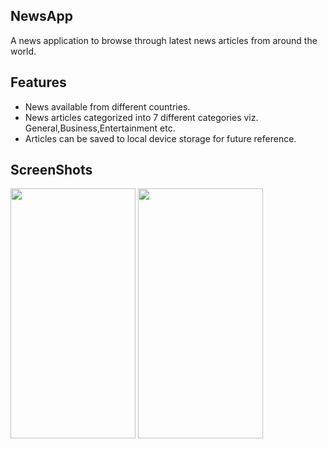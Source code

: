 
## NewsApp
A news application to browse through latest news articles from around the world.
 

## Features
* News  available from different countries.
* News articles categorized into 7 different categories viz. General,Business,Entertainment etc.
* Articles can be saved to local device storage for future reference.

## ScreenShots
<img src="https://github.com/SATVIKSH/news_app/blob/main/imag1.jpg" width="200" height="400">
<img src="https://github.com/SATVIKSH/news_app/blob/main/image2.jpg" width="200" height="400">


